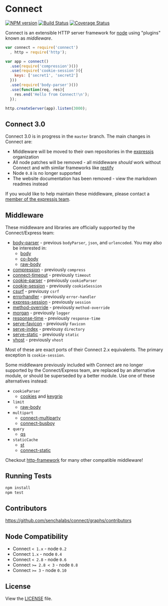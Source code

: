 # Connect

[![NPM version](https://badge.fury.io/js/connect.svg)](http://badge.fury.io/js/connect)
[![Build Status](https://travis-ci.org/senchalabs/connect.svg?branch=master)](https://travis-ci.org/senchalabs/connect)
[![Coverage Status](https://img.shields.io/coveralls/senchalabs/connect.svg?branch=master)](https://coveralls.io/r/senchalabs/connect)

  Connect is an extensible HTTP server framework for [node](http://nodejs.org) using "plugins" known as _middleware_.

```js
var connect = require('connect')
  , http = require('http');

var app = connect()
  .use(require('compression')())
  .use(require('cookie-session')({
    keys: ['secret1', 'secret2']
  }))
  .use(require('body-parser')())
  .use(function(req, res){
    res.end('Hello from Connect!\n');
  });

http.createServer(app).listen(3000);
```

## Connect 3.0

Connect 3.0 is in progress in the `master` branch. The main changes in Connect are:

- Middleware will be moved to their own repositories in the [expressjs](http://github.com/expressjs) organization
- All node patches will be removed - all middleware _should_ work without Connect and with similar frameworks like [restify](https://github.com/mcavage/node-restify)
- Node `0.8` is no longer supported
- The website documentation has been removed - view the markdown readmes instead

If you would like to help maintain these middleware, please contact a [member of the expressjs team](https://github.com/orgs/expressjs/members).

## Middleware

These middleware and libraries are officially supported by the Connect/Express team:

  - [body-parser](https://github.com/expressjs/body-parser) - previous `bodyParser`, `json`, and `urlencoded`. You may also be interested in:
    - [body](https://github.com/raynos/body)
    - [co-body](https://github.com/visionmedia/co-body)
    - [raw-body](https://github.com/stream-utils/raw-body)
  - [compression](https://github.com/expressjs/compression) - previously `compress`
  - [connect-timeout](https://github.com/expressjs/timeout) - previously `timeout`
  - [cookie-parser](https://github.com/expressjs/cookie-parser) - previously `cookieParser`
  - [cookie-session](https://github.com/expressjs/cookie-session) - previously `cookieSession`
  - [csurf](https://github.com/expressjs/csurf) - previousy `csrf`
  - [errorhandler](https://github.com/expressjs/errorhandler) - previously `error-handler`
  - [express-session](https://github.com/expressjs/session) - previously `session`
  - [method-override](https://github.com/expressjs/method-override) - previously `method-override`
  - [morgan](https://github.com/expressjs/morgan) - previously `logger`
  - [response-time](https://github.com/expressjs/response-time) - previously `response-time`
  - [serve-favicon](https://github.com/expressjs/serve-favicon) - previously `favicon`
  - [serve-index](https://github.com/expressjs/serve-index) - previousy `directory`
  - [serve-static](https://github.com/expressjs/serve-static) - previously `static`
  - [vhost](https://github.com/expressjs/vhost) - previously `vhost`

Most of these are exact ports of their Connect 2.x equivalents. The primary exception is `cookie-session`.

Some middleware previously included with Connect are no longer supported by the Connect/Express team, are replaced by an alternative module, or should be superseded by a better module. Use one of these alternatives instead:

  - `cookieParser`
    - [cookies](https://github.com/jed/cookies) and [keygrip](https://github.com/jed/keygrip)
  - `limit`
    - [raw-body](https://github.com/stream-utils/raw-body)
  - `multipart`
    - [connect-multiparty](https://github.com/superjoe30/connect-multiparty)
    - [connect-busboy](https://github.com/mscdex/connect-busboy)
  - `query`
    - [qs](https://github.com/visionmedia/node-querystring)
  - `staticCache`
    - [st](https://github.com/isaacs/st)
    - [connect-static](https://github.com/andrewrk/connect-static)

Checkout [http-framework](https://github.com/Raynos/http-framework/wiki/Modules) for many other compatible middleware! 

## Running Tests

```bash
npm install
npm test
```

## Contributors

 https://github.com/senchalabs/connect/graphs/contributors

## Node Compatibility

  - Connect `< 1.x` - node `0.2`
  - Connect `1.x` - node `0.4`
  - Connect `< 2.8` - node `0.6`
  - Connect `>= 2.8 < 3` - node `0.8`
  - Connect `>= 3` - node `0.10`

## License

View the [LICENSE](https://github.com/senchalabs/connect/blob/master/LICENSE) file.

